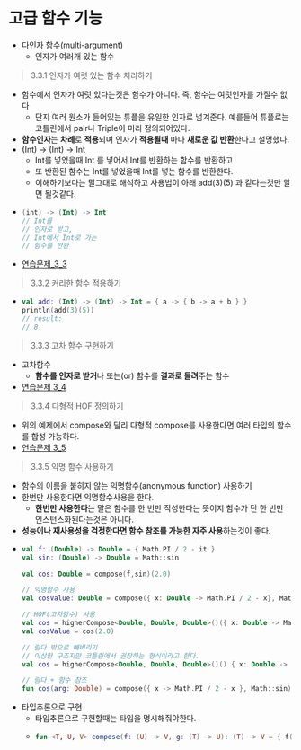 고급 함수 기능
===
* 다인자 함수(multi-argument)
  * 인자가 여러개 있는 함수
  
> 3.3.1 인자가 여럿 있는 함수 처리하기
* 함수에서 인자가 여럿 있다는것은 함수가 아니다. 즉, 함수는 여럿인자를 가질수 없다
  * 단지 여러 원소가 들어있는 튜플을 유일한 인자로 넘겨준다. 예를들어 튜플로는 코틀린에서 pair나 Triple이 미리 정의되어있다.
* **함수인자**는 **차례**로 **적용**되며 인자가 **적용될때** 마다 **새로운 값 반환**한다고 설명했다.
* (Int) -> (Int) -> Int
  * Int를 넣었을때 Int 를 넣어서 Int를 반환하는 함수를 반환하고
  * 또 반환된 함수는 Int를 넣었을때 Int를  넣는 함수를 반환한다.
  * 이해하기보다는 말그대로 해석하고 사용법이 아래 add(3)(5) 과 같다는것만 알면 될것같다.
* ```kotlin
  (int) -> (Int) -> Int 
  // Int를
  // 인자로 받고, 
  // Int에서 Int로 가는
  // 함수를 반환
* [연습문제_3_3](https://github.com/sdk0213/Knowledge-Storage/blob/master/kotlin/kotlin%20with%20safe%20Programming/exam/exam_3_3.md)

> 3.3.2 커리한 함수 적용하기
* ```kotlin
  val add: (Int) -> (Int) -> Int = { a -> { b -> a + b } }
  println(add(3)(5))
  // result:
  // 8
  
  
> 3.3.3 고차 함수 구현하기
* 고차함수
  * **함수를 인자로 받거**나 또는(or) 함수를 **결과로 돌려**주는 함수
* [연습문제 3_4](https://github.com/sdk0213/Knowledge-Storage/blob/master/kotlin/kotlin%20with%20safe%20Programming/exam/exam_3_4.md)

> 3.3.4 다형적 HOF 정의하기
* 위의 예제에서 compose와 달리 다형적 compose를 사용한다면 여러 타입의 함수를 합성 가능하다.
* [연습문제 3_5]()

> 3.3.5 익명 함수 사용하기
* 함수의 이름을 붙히지 않는 익명함수(anonymous function) 사용하기
* 한번만 사용한다면 익명함수사용을 한다.
  * **한번만 사용한다**는 말은 함수를 한 번만 작성한다는 뜻이지 함수가 단 한 번만 인스턴스화된다는것은 아니다.
* **성능이나 재사용성을 걱정한다면 함수 참조를 가능한 자주 사용**하는것이 좋다.
* ```kotlin
  val f: (Double) -> Double = { Math.PI / 2 - it }
  val sin: (Double) -> Double = Math::sin

  val cos: Double = compose(f,sin)(2.0)

  // 익명함수 사용
  val cosValue: Double = compose({ x: Double -> Math.PI / 2 - x}, Math::sin)(2.0)

  // HOF(고차함수) 사용
  val cos = higherCompose<Double, Double, Double>()({ x: Double -> Math.PI / 2 - x })(Math::sin)
  val cosValue = cos(2.0)

  // 람다 밖으로 빼버리기
  // 이상한 구조지만 코틀린에서 권장하는 형식이라고 한다.
  val cos = higherCompose<Double, Double, Double>()() { x: Double -> Math.PI / 2 - x }(Math::sin)

  // 람다 + 함수 참조
  fun cos(arg: Double) = compose({ x -> Math.PI / 2 - x }, Math::sin)(arg)

* 타입추론으로 구현
  * 타입추론으로 구현할때는 타입을 명시해줘야한다.
  * ```kotlin
    fun <T, U, V> compose(f: (U) -> V, g: (T) -> U): (T) -> V = { f(g(it)) }
  
